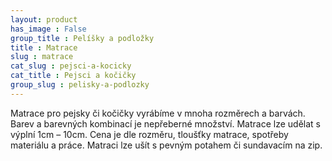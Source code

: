 ```yaml
---
layout: product
has_image : False
group_title : Pelíšky a podložky
title : Matrace
slug : matrace
cat_slug : pejsci-a-kocicky
cat_title : Pejsci a kočičky
group_slug : pelisky-a-podlozky
---
```


Matrace pro pejsky či kočičky vyrábíme v mnoha rozměrech a barvách. Barev a barevných kombinací je nepřeberné množství. Matrace lze udělat s výplní 1cm – 10cm. Cena je dle rozměru, tloušťky matrace, spotřeby materiálu a práce. Matraci lze ušít s pevným potahem či sundavacím na zip.

